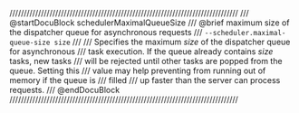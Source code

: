 ////////////////////////////////////////////////////////////////////////////////
/// @startDocuBlock schedulerMaximalQueueSize
/// @brief maximum size of the dispatcher queue for asynchronous requests
/// `--scheduler.maximal-queue-size size`
///
/// Specifies the maximum *size* of the dispatcher queue for asynchronous
/// task execution. If the queue already contains *size* tasks, new tasks
/// will be rejected until other tasks are popped from the queue. Setting this
/// value may help preventing from running out of memory if the queue is
/// filled
/// up faster than the server can process requests.
/// @endDocuBlock
////////////////////////////////////////////////////////////////////////////////
